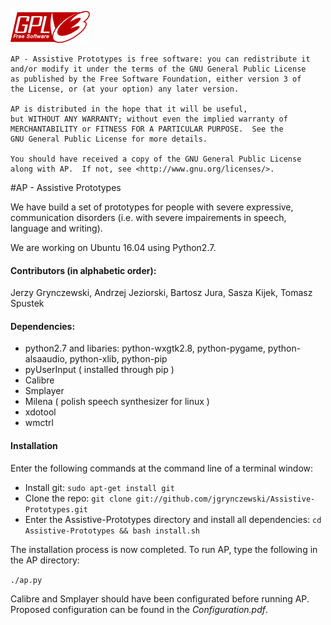 ![alt text](/icons/gpl.png)

	AP - Assistive Prototypes is free software: you can redistribute it
	and/or modify it under the terms of the GNU General Public License
	as published by the Free Software Foundation, either version 3 of
	the License, or (at your option) any later version.

	AP is distributed in the hope that it will be useful,
	but WITHOUT ANY WARRANTY; without even the implied warranty of
	MERCHANTABILITY or FITNESS FOR A PARTICULAR PURPOSE.  See the
	GNU General Public License for more details.

	You should have received a copy of the GNU General Public License
	along with AP.  If not, see <http://www.gnu.org/licenses/>.

#AP - Assistive Prototypes

We have build a set of prototypes for people with severe expressive,
communication disorders (i.e. with severe impairements in speech, language
and writing).

We are working on Ubuntu 16.04 using Python2.7.

<h4>Contributors (in alphabetic order):</h4>
Jerzy Grynczewski, Andrzej Jeziorski, Bartosz Jura, Sasza Kijek, Tomasz Spustek

<h4>Dependencies:</h4>

* python2.7 and libaries: python-wxgtk2.8, python-pygame, python-alsaaudio, python-xlib, python-pip
* pyUserInput ( installed through pip )
* Calibre
* Smplayer
* Milena ( polish speech synthesizer for linux )
* xdotool
* wmctrl

<h4>Installation</h4>

Enter the following commands at the command line of a terminal window:

* Install git: `sudo apt-get install git`
* Clone the repo: `git clone git://github.com/jgrynczewski/Assistive-Prototypes.git`
* Enter the Assistive-Prototypes directory and install all dependencies: `cd Assistive-Prototypes && bash install.sh`

The installation process is now completed. To run AP, type the following in the AP directory:

`./ap.py`

Calibre and Smplayer should have been configurated before running AP. Proposed configuration can be found in the *Configuration.pdf*.
